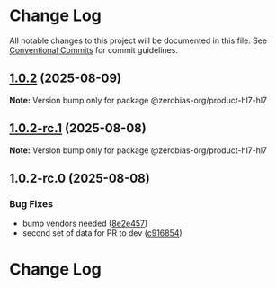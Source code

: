 # Change Log

All notable changes to this project will be documented in this file.
See [Conventional Commits](https://conventionalcommits.org) for commit guidelines.

## [1.0.2](https://github.com/zerobias-org/product/compare/@zerobias-org/product-hl7-hl7@1.0.2-rc.1...@zerobias-org/product-hl7-hl7@1.0.2) (2025-08-09)

**Note:** Version bump only for package @zerobias-org/product-hl7-hl7





## [1.0.2-rc.1](https://github.com/zerobias-org/product/compare/@zerobias-org/product-hl7-hl7@1.0.2-rc.0...@zerobias-org/product-hl7-hl7@1.0.2-rc.1) (2025-08-08)

**Note:** Version bump only for package @zerobias-org/product-hl7-hl7





## 1.0.2-rc.0 (2025-08-08)


### Bug Fixes

* bump vendors needed ([8e2e457](https://github.com/zerobias-org/product/commit/8e2e457e0b5d7141a05e8f2c178bc2854f2b7178))
* second set of data for PR to dev ([c916854](https://github.com/zerobias-org/product/commit/c916854bcf229b1c2042ffdea18472d66a061aaf))





# Change Log
